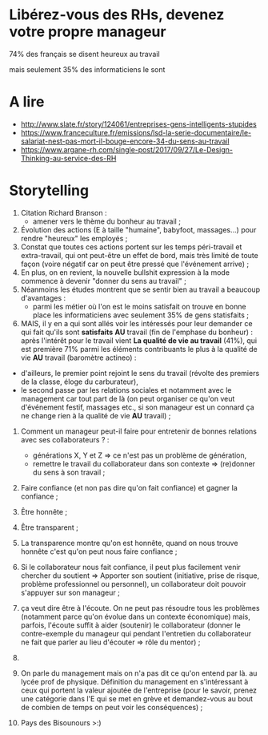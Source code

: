 # Libérez-vous des RHs, devenez votre propre manageur

74% des français se disent heureux au travail

mais seulement 35% des informaticiens le sont

# A lire

* http://www.slate.fr/story/124061/entreprises-gens-intelligents-stupides
* https://www.franceculture.fr/emissions/lsd-la-serie-documentaire/le-salariat-nest-pas-mort-il-bouge-encore-34-du-sens-au-travail
* https://www.argane-rh.com/single-post/2017/09/27/Le-Design-Thinking-au-service-des-RH 

# Storytelling

1. Citation Richard Branson :
    - amener vers le thème du bonheur au travail ;
1. Évolution des actions (E à taille "humaine", babyfoot, massages...) pour rendre "heureux" les employés ;
1. Constat que toutes ces actions portent sur les temps péri-travail et extra-travail, qui ont peut-être un effet de bord, mais très limité de toute façon (voire négatif car on peut être pressé que l'événement arrive) ;
1. En plus, on en revient, la nouvelle bullshit expression à la mode commence à devenir "donner du sens au travail" ;
1. Néanmoins les études montrent que se sentir bien au travail a beaucoup d'avantages :
    - parmi les métier où l'on est le moins satisfait on trouve en bonne place les informaticiens avec seulement 35% de gens statisfaits ;
1. MAIS, il y en a qui sont allés voir les intéressés pour leur demander ce qui fait qu'ils sont **satisfaits** **AU** travail (fin de l'emphase du bonheur) : après l'intérêt pour le travail vient **La qualité de vie au travail** (41%), qui est première 71% parmi les éléments contribuants le plus à la qualité de vie **AU** travail (baromètre actineo) :
  - d'ailleurs, le premier point rejoint le sens du travail (révolte des premiers de la classe, éloge du carburateur),
  - le second passe par les relations sociales et notamment avec le management car tout part de là (on peut organiser ce qu'on veut d'événement festif, massages etc., si son manageur est un connard ça ne change rien à la qualité de vie **AU** travail) ;
1. Comment un manageur peut-il faire pour entretenir de bonnes relations avec ses collaborateurs ? :
    - générations X, Y et Z => ce n'est pas un problème de génération,
    - remettre le travail du collaborateur dans son contexte => (re)donner du sens à son travail ;
1. Faire confiance (et non pas dire qu'on fait confiance) et gagner la confiance ;
1. Être honnête ;
1. Être transparent ;
1. La transparence montre qu'on est honnête, quand on nous trouve honnête c'est qu'on peut nous faire confiance ;
1. Si le collaborateur nous fait confiance, il peut plus facilement venir chercher du soutient => Apporter son soutient (initiative, prise de risque, problème professionnel ou personnel), un collaborateur doit pouvoir s'appuyer sur son manageur ;
1. ça veut dire être à l'écoute. On ne peut pas résoudre tous les problèmes (notamment parce qu'on évolue dans un contexte économique) mais, parfois, l'écoute suffit à aider (soutenir) le collaborateur (donner le contre-exemple du manageur qui pendant l'entretien du collaborateur ne fait que parler au lieu d'écouter => rôle du mentor) ;
1. 
1. On parle du management mais on n'a pas dit ce qu'on entend par là. au lycée prof de physique. Définition du management en s'intéressant à ceux qui portent la valeur ajoutée de l'entreprise (pour le savoir, prenez une catégorie dans l'E qui se met en grève et demandez-vous au bout de combien de temps on peut voir les conséquences) ;




1. Pays des Bisounours >:)

